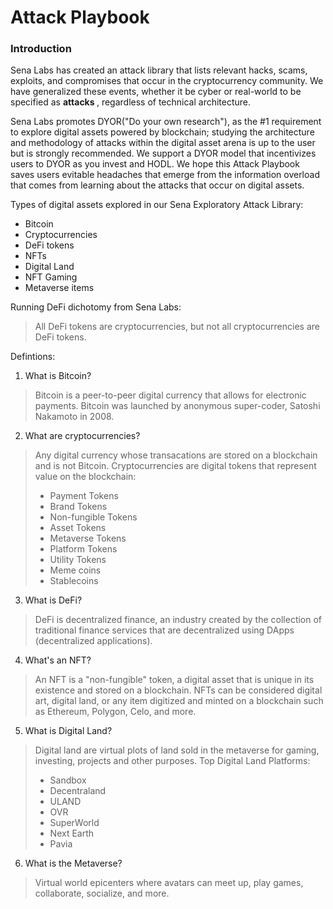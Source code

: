 # Attack Playbook

### Introduction
Sena Labs has created an attack library that lists relevant hacks, scams, exploits, and compromises that occur in the cryptocurrency community. We have generalized these events, whether it be cyber or real-world to be specified as <b> attacks </b>, regardless of technical architecture.

Sena Labs promotes DYOR("Do your own research"), as the #1 requirement to explore digital assets powered by blockchain; studying the architecture and methodology of attacks within the digital asset arena is up to the user but is strongly recommended. We support a DYOR model that incentivizes users to DYOR as you invest and HODL. We hope this Attack Playbook saves users evitable headaches that emerge from the information overload that comes from learning about the attacks that occur on digital assets.

Types of digital assets explored in our Sena Exploratory Attack Library:
- Bitcoin
- Cryptocurrencies
- DeFi tokens
- NFTs
- Digital Land
- NFT Gaming
- Metaverse items

Running DeFi dichotomy from Sena Labs:
> All DeFi tokens are cryptocurrencies, but not all cryptocurrencies are DeFi tokens.

Defintions:
1. What is Bitcoin?
> Bitcoin is a peer-to-peer digital currency that allows for electronic payments. Bitcoin was launched by anonymous super-coder, Satoshi Nakamoto in 2008.

2. What are cryptocurrencies?
> Any digital currency whose transacations are stored on a blockchain and is not Bitcoin. 
> Cryptocurrencies are digital tokens that represent value on the blockchain:
>- Payment Tokens
>- Brand Tokens
>- Non-fungible Tokens
>- Asset Tokens
>- Metaverse Tokens
>- Platform Tokens 
>- Utility Tokens
>- Meme coins
>- Stablecoins

3. What is DeFi?
> DeFi is decentralized finance, an industry created by the collection of traditional finance services that are decentralized using DApps (decentralized applications).

4.  What's an NFT?
> An NFT is a "non-fungible" token, a digital asset that is unique in its existence and stored on a blockchain. NFTs can be considered digital art, digital land, or any item digitized and minted on a blockchain such as Ethereum, Polygon, Celo, and more.

5. What is Digital Land?
> Digital land are virtual plots of land sold in the metaverse for gaming, investing, projects and other purposes.
> Top Digital Land Platforms:
>- Sandbox
>- Decentraland
>- ULAND
>- OVR
>- SuperWorld
>- Next Earth
>- Pavia

6. What is the Metaverse?
> Virtual world epicenters where avatars can meet up, play games, collaborate, socialize, and more. 
